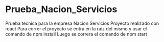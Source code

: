 # Prueba_Nacion_Servicios
Prueba tecnica para la empresa Nacion Servicios 
Proyecto realizado con react
Para correr el proyecto se entra en la raiz del mismo y usar el comando de npm install
Luego se correra el comando de npm start
